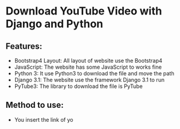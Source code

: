 # Download YouTube Video with Django and Python

## Features:
- Bootstrap4 Layout: All layout of website use the Bootstrap4
- JavaScript: The website has some JavaScript to works fine
- Python 3: It use Python3 to download the file and move the path
- Django 3.1: The website use the framework Django 3.1 to run
- PyTube3: The library to download the file is PyTube

## Method to use:
- You insert the link of yo